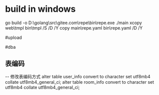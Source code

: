 # build in windows
go build -o D:\golang\src\gitee.com\repe\bin\repe.exe ./main
xcopy web\tmpl bin\tmpl /S /D /Y
copy main\repe.yaml bin\repe.yaml /D /Y

#upload

#dba
## 表编码
-- 修改表编码方式
alter table user_info convert to character set utf8mb4 collate utf8mb4_general_ci; 
alter table room_info convert to character set utf8mb4 collate utf8mb4_general_ci; 